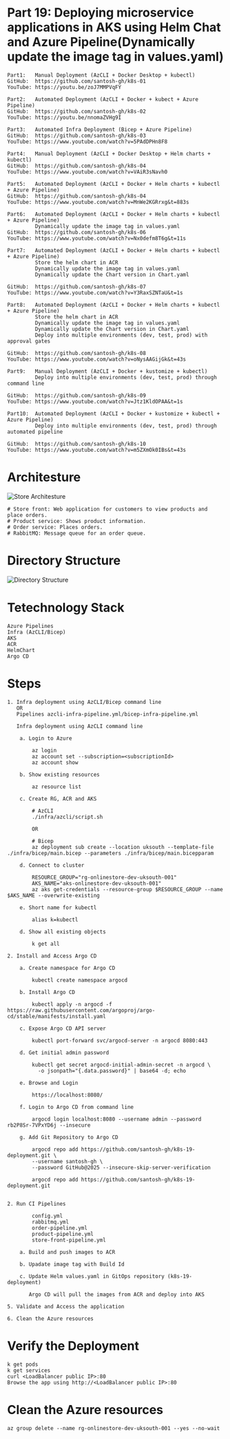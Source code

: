 # Part 19: Deploying microservice applications in AKS using Helm Chat and Azure Pipeline(Dynamically update the image tag in values.yaml)

    Part1:   Manual Deployment (AzCLI + Docker Desktop + kubectl)  
    GitHub:  https://github.com/santosh-gh/k8s-01
    YouTube: https://youtu.be/zoJ7MMPVqFY

    Part2:   Automated Deployment (AzCLI + Docker + kubect + Azure Pipeline)
    GitHub:  https://github.com/santosh-gh/k8s-02
    YouTube: https://youtu.be/nnomaZVHg9I

    Part3:   Automated Infra Deployment (Bicep + Azure Pipeline)
    GitHub:  https://github.com/santosh-gh/k8s-03
    YouTube: https://www.youtube.com/watch?v=5PAdDPHn8F8

    Part4:   Manual Deployment (AzCLI + Docker Desktop + Helm charts + kubectl) 
    GitHub:  https://github.com/santosh-gh/k8s-04
    YouTube: https://www.youtube.com/watch?v=VAiR3sNavh0

    Part5:   Automated Deployment (AzCLI + Docker + Helm charts + kubectl + Azure Pipeline) 
    GitHub:  https://github.com/santosh-gh/k8s-04
    YouTube: https://www.youtube.com/watch?v=MnWe2KGRrxg&t=883s

    Part6:   Automated Deployment (AzCLI + Docker + Helm charts + kubectl + Azure Pipeline) 
             Dynamically update the image tag in values.yaml
    GitHub:  https://github.com/santosh-gh/k8s-06
    YouTube: https://www.youtube.com/watch?v=Nx0defm8T6g&t=11s

    Part7:   Automated Deployment (AzCLI + Docker + Helm charts + kubectl + Azure Pipeline)
             Store the helm chart in ACR
             Dynamically update the image tag in values.yaml
             Dynamically update the Chart version in Chart.yaml

    GitHub:  https://github.com/santosh-gh/k8s-07
    YouTube: https://www.youtube.com/watch?v=Y3RaxSZNTaU&t=1s

    Part8:   Automated Deployment (AzCLI + Docker + Helm charts + kubectl + Azure Pipeline)
             Store the helm chart in ACR
             Dynamically update the image tag in values.yaml
             Dynamically update the Chart version in Chart.yaml
             Deploy into multiple environments (dev, test, prod) with approval gates

    GitHub:  https://github.com/santosh-gh/k8s-08
    YouTube: https://www.youtube.com/watch?v=oNysAAGijGk&t=43s

    Part9:   Manual Deployment (AzCLI + Docker + kustomize + kubectl)          
             Deploy into multiple environments (dev, test, prod) through command line

    GitHub:  https://github.com/santosh-gh/k8s-09
    YouTube: https://www.youtube.com/watch?v=Jtz1KldOPAA&t=1s

    Part10:  Automated Deployment (AzCLI + Docker + kustomize + kubectl + Azure Pipeline)          
             Deploy into multiple environments (dev, test, prod) through automated pipeline

    GitHub:  https://github.com/santosh-gh/k8s-10
    YouTube: https://www.youtube.com/watch?v=m5ZXmOk0IBs&t=43s

# Architesture

![Store Architesture](aks-store-architecture.png)

    # Store front: Web application for customers to view products and place orders.
    # Product service: Shows product information.
    # Order service: Places orders.
    # RabbitMQ: Message queue for an order queue.


# Directory Structure

![Directory Structure](image.png)

# Tetechnology Stack

    Azure Pipelines
    Infra (AzCLI/Bicep)
    AKS
    ACR
    HelmChart
    Argo CD

# Steps

    1. Infra deployment using AzCLI/Bicep command line 
       OR 
       Pipelines azcli-infra-pipeline.yml/bicep-infra-pipeline.yml

       Infra deployment using AzCLI command line

        a. Login to Azure

            az login
            az account set --subscription=<subscriptionId>
            az account show

        b. Show existing resources

            az resource list

        c. Create RG, ACR and AKS

            # AzCLI
            ./infra/azcli/script.sh

            OR

            # Bicep
            az deployment sub create --location uksouth --template-file ./infra/bicep/main.bicep --parameters ./infra/bicep/main.bicepparam

        d. Connect to cluster

            RESOURCE_GROUP="rg-onlinestore-dev-uksouth-001"
            AKS_NAME="aks-onlinestore-dev-uksouth-001"
            az aks get-credentials --resource-group $RESOURCE_GROUP --name $AKS_NAME --overwrite-existing           

        e. Short name for kubectl

            alias k=kubectl

        d. Show all existing objects

            k get all

    2. Install and Access Argo CD

        a. Create namespace for Argo CD

            kubectl create namespace argocd

        b. Install Argo CD

            kubectl apply -n argocd -f https://raw.githubusercontent.com/argoproj/argo-cd/stable/manifests/install.yaml

        c. Expose Argo CD API server

            kubectl port-forward svc/argocd-server -n argocd 8080:443

        d. Get initial admin password

            kubectl get secret argocd-initial-admin-secret -n argocd \
              -o jsonpath="{.data.password}" | base64 -d; echo

        e. Browse and Login

            https://localhost:8080/

        f. Login to Argo CD from command line

            argocd login localhost:8080 --username admin --password rb2P8Sr-7VPxYD6j --insecure    
        
        g. Add Git Repository to Argo CD

            argocd repo add https://github.com/santosh-gh/k8s-19-deployment.git \
            --username santosh-gh \
            --password GitHub@2025 --insecure-skip-server-verification

            argocd repo add https://github.com/santosh-gh/k8s-19-deployment.git


    2. Run CI Pipelines

            config.yml
            rabbitmq.yml
            order-pipeline.yml
            product-pipeline.yml
            store-front-pipeline.yml

        a. Build and push images to ACR
           
        b. Upadate image tag with Build Id

        c. Update Helm values.yaml in GitOps repository (k8s-19-deployment) 
           
           Argo CD will pull the images from ACR and deploy into AKS

    5. Validate and Access the application

    6. Clean the Azure resources

# Verify the Deployment

    k get pods
    k get services
    curl <LoadBalancer public IP>:80
    Browse the app using http://<LoadBalancer public IP>:80

# Clean the Azure resources

    az group delete --name rg-onlinestore-dev-uksouth-001 --yes --no-wait